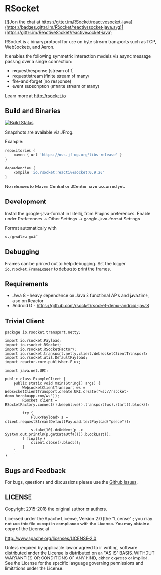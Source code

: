 # RSocket

[![Join the chat at https://gitter.im/RSocket/reactivesocket-java](https://badges.gitter.im/RSocket/reactivesocket-java.svg)](https://gitter.im/ReactiveSocket/reactivesocket-java)

RSocket is a binary protocol for use on byte stream transports such as TCP, WebSockets, and Aeron.

It enables the following symmetric interaction models via async message passing over a single connection:

- request/response (stream of 1)
- request/stream (finite stream of many)
- fire-and-forget (no response)
- event subscription (infinite stream of many)

Learn more at http://rsocket.io

## Build and Binaries

[![Build Status](https://travis-ci.org/rsocket/rsocket-java.svg?branch=1.0.x)](https://travis-ci.org/rsocket/rsocket-java)

Snapshots are available via JFrog.

Example:

```groovy
repositories {
    maven { url 'https://oss.jfrog.org/libs-release' }
}

dependencies {
    compile 'io.rsocket:reactivesocket:0.9.20'
}
```

No releases to Maven Central or JCenter have occurred yet.

## Development

Install the google-java-format in Intellij, from Plugins preferences.
Enable under Preferences -> Other Settings -> google-java-format Settings

Format automatically with

```
$./gradlew goJF
```

## Debugging
Frames can be printed out to help debugging. Set the logger `io.rsocket.FrameLogger` to debug to print the frames.

## Requirements

- Java 8 - heavy dependence on Java 8 functional APIs and java.time, also on Reactor
- Android O - https://github.com/rsocket/rsocket-demo-android-java8

## Trivial Client

```
package io.rsocket.transport.netty;

import io.rsocket.Payload;
import io.rsocket.RSocket;
import io.rsocket.RSocketFactory;
import io.rsocket.transport.netty.client.WebsocketClientTransport;
import io.rsocket.util.DefaultPayload;
import reactor.core.publisher.Flux;

import java.net.URI;

public class ExampleClient {
    public static void main(String[] args) {
        WebsocketClientTransport ws = WebsocketClientTransport.create(URI.create("ws://rsocket-demo.herokuapp.com/ws"));
        RSocket client = RSocketFactory.connect().keepAlive().transport(ws).start().block();

        try {
            Flux<Payload> s = client.requestStream(DefaultPayload.textPayload("peace"));

            s.take(10).doOnNext(p -> System.out.println(p.getDataUtf8())).blockLast();
        } finally {
            client.close().block();
        }
    }
}
```

## Bugs and Feedback

For bugs, questions and discussions please use the [Github Issues](https://github.com/RSocket/reactivesocket-java/issues).

## LICENSE

Copyright 2015-2018 the original author or authors.

Licensed under the Apache License, Version 2.0 (the "License");
you may not use this file except in compliance with the License.
You may obtain a copy of the License at

http://www.apache.org/licenses/LICENSE-2.0

Unless required by applicable law or agreed to in writing, software
distributed under the License is distributed on an "AS IS" BASIS,
WITHOUT WARRANTIES OR CONDITIONS OF ANY KIND, either express or implied.
See the License for the specific language governing permissions and
limitations under the License.
